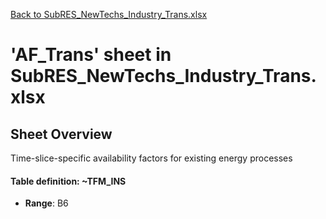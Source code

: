[Back to SubRES_NewTechs_Industry_Trans.xlsx](README.md)

# 'AF_Trans' sheet in SubRES_NewTechs_Industry_Trans.xlsx

## Sheet Overview

Time-slice-specific availability factors for existing energy processes

#### Table definition: ~TFM_INS
- **Range**: B6
